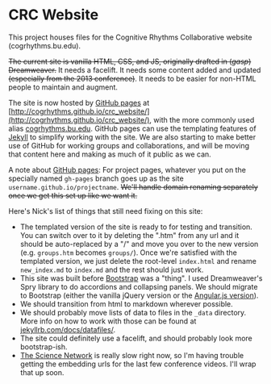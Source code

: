 CRC Website
===========

This project houses files for the Cognitive Rhythms Collaborative website (cogrhythms.bu.edu).

~~The current site is vanilla HTML, CSS, and JS, originally drafted in (*gasp*) Dreamweaver.~~ It needs a facelift. It needs some content added and updated ~~(especially from the 2013 conference)~~. It needs to be easier for non-HTML people to maintain and augment.

The site is now hosted by [GitHub pages](pages.github.com) at [http://cogrhythms.github.io/crc_website/](http://cogrhythms.github.io/crc_website/), with the more commonly used alias [cogrhythms.bu.edu](http://cogrhythms.bu.edu).  GitHub pages can use the templating features of [Jekyll](http://jekyllrb.com/) to simplify working with the site. We are also starting to make better use of GitHub for working groups and collaborations, and will be moving that content here and making as much of it public as we can.

A note about [GitHub pages](pages.github.com): For project pages, whatever you put on the specially named `gh-pages` branch goes up as the site `username.github.io/projectname`. ~~We'll handle domain renaming separately once we get this set up like we want it.~~

Here's Nick's list of things that still need fixing on this site:

* The templated version of the site is ready to for testing and transition.  You can switch over to it by deleting the ".htm" from any url and it should be auto-replaced by a "/" and move you over to the new version (e.g. `groups.htm` becomes `groups/`). Once we're satisfied with the templated version, we just delete the root-level `index.html` and rename `new_index.md` to `index.md` and the rest should just work.
* This site was built before [Bootstrap](getbootstrap.com) was a "thing". I used Dreamweaver's Spry library to do accordions and collapsing panels.  We should migrate to Bootstrap (either the vanilla jQuery version or the [Angular.js version](http://angular-ui.github.io/bootstrap/)).
* We should transition from html to markdown wherever possible.
* We should probably move lists of data to files in the `_data` directory. More info on how to work with those can be found at [jekyllrb.com/docs/datafiles/](http://jekyllrb.com/docs/datafiles/).
* The site could definitely use a facelift, and should probably look more bootstrap-ish.
* [The Science Network](http://thesciencenetwork.org/) is really slow right now, so I'm having trouble getting the embedding urls for the last few conference videos. I'll wrap that up soon.
